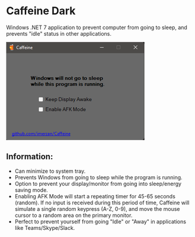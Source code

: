 # Caffeine Dark
Windows .NET 7 application to prevent computer from going to sleep, and prevents "idle" status in other applications.

![Example](https://raw.githubusercontent.com/balu100/Caffeine/main/eximage.png)
## Information:
- Can minimize to system tray.
- Prevents Windows from going to sleep while the program is running.
- Option to prevent your display/monitor from going into sleep/energy saving mode.
- Enabling AFK Mode will start a repeating timer for 45-65 seconds (random). If no input is received during this period of time, Caffeine will simulate a single random keypress (A-Z, 0-9), and move the mouse cursor to a random area on the primary monitor.
- Perfect to prevent yourself from going "Idle" or "Away" in applications like Teams/Skype/Slack.
